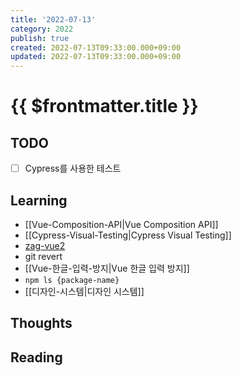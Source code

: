 ```yaml
---
title: '2022-07-13'
category: 2022
publish: true
created: 2022-07-13T09:33:00.000+09:00
updated: 2022-07-13T09:33:00.000+09:00
---
```


# {{ $frontmatter.title }}

## TODO

- [ ] Cypress를 사용한 테스트

## Learning

- [[Vue-Composition-API|Vue Composition API]]
- [[Cypress-Visual-Testing|Cypress Visual Testing]]
- [zag-vue2](https://github.com/younho9/zag-vue2)
- git revert
- [[Vue-한글-입력-방지|Vue 한글 입력 방지]]
- `npm ls {package-name}`
- [[디자인-시스템|디자인 시스템]]

## Thoughts

## Reading
